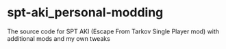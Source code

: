 # spt-aki_personal-modding
The source code for SPT AKI (Escape From Tarkov Single Player mod) with additional mods and my own tweaks
